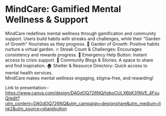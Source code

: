 # MindCare: Gamified Mental Wellness & Support  
MindCare redefines mental wellness through gamification and community support. Users build habits with streaks and challenges, while their "Garden of Growth" flourishes as they progress.
🌱 Garden of Growth: Positive habits nurture a virtual garden.
🔥 Streak Count & Challenges: Encourages consistency and rewards progress. 
🚨 Emergency Help Button: Instant access to crisis support. 
📖 Community Blogs & Stories: A space to share and find inspiration. 
🏠 Shelter & Resource Directory: Quick access to mental health services.  
MindCare makes mental wellness engaging, stigma-free, and rewarding!

Link to presentation:- https://www.canva.com/design/DAGdOQ726NQ/tgboCULX6bK31NVE_4FsuQ/edit?utm_content=DAGdOQ726NQ&utm_campaign=designshare&utm_medium=link2&utm_source=sharebutton


